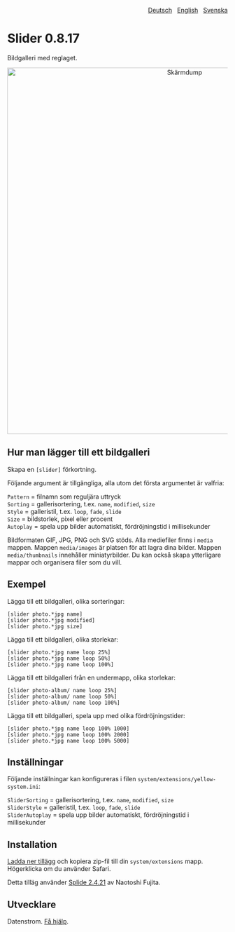 <p align="right"><a href="README-de.md">Deutsch</a> &nbsp; <a href="README.md">English</a> &nbsp; <a href="README-sv.md">Svenska</a></p>

# Slider 0.8.17

Bildgalleri med reglaget.

<p align="center"><img src="slider-screenshot.png?raw=true" width="795" height="836" alt="Skärmdump"></p>

## Hur man lägger till ett bildgalleri

Skapa en `[slider]` förkortning.

Följande argument är tillgängliga, alla utom det första argumentet är valfria:

`Pattern` = filnamn som reguljära uttryck  
`Sorting` = gallerisortering, t.ex. `name`, `modified`, `size`  
`Style` = galleristil, t.ex. `loop`, `fade`, `slide`  
`Size` = bildstorlek, pixel eller procent  
`Autoplay` = spela upp bilder automatiskt, fördröjningstid i millisekunder  

Bildformaten GIF, JPG, PNG och SVG stöds. Alla mediefiler finns i `media` mappen.
Mappen `media/images` är platsen för att lagra dina bilder. Mappen `media/thumbnails` innehåller miniatyrbilder. Du kan också skapa ytterligare mappar och organisera filer som du vill.

## Exempel

Lägga till ett bildgalleri, olika sorteringar:

    [slider photo.*jpg name]
    [slider photo.*jpg modified]
    [slider photo.*jpg size]

Lägga till ett bildgalleri, olika storlekar:

    [slider photo.*jpg name loop 25%]
    [slider photo.*jpg name loop 50%]
    [slider photo.*jpg name loop 100%]

Lägga till ett bildgalleri från en undermapp, olika storlekar:

    [slider photo-album/ name loop 25%]
    [slider photo-album/ name loop 50%]
    [slider photo-album/ name loop 100%]

Lägga till ett bildgalleri, spela upp med olika fördröjningstider:

    [slider photo.*jpg name loop 100% 1000]
    [slider photo.*jpg name loop 100% 2000]
    [slider photo.*jpg name loop 100% 5000]

## Inställningar

Följande inställningar kan konfigureras i filen `system/extensions/yellow-system.ini`:

`SliderSorting` = gallerisortering, t.ex. `name`, `modified`, `size`  
`SliderStyle` = galleristil, t.ex. `loop`, `fade`, `slide`  
`SliderAutoplay` = spela upp bilder automatiskt, fördröjningstid i millisekunder  

## Installation

[Ladda ner tillägg](https://github.com/datenstrom/yellow-extensions/raw/master/zip/slider.zip) och kopiera zip-fil till din `system/extensions` mapp. Högerklicka om du använder Safari.

Detta tilläg använder [Splide 2.4.21](https://github.com/Splidejs/splide) av Naotoshi Fujita.

## Utvecklare

Datenstrom. [Få hjälp](https://datenstrom.se/sv/yellow/help/).
